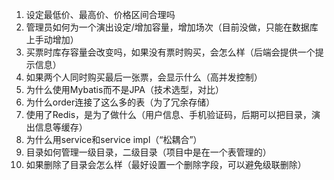 1. 设定最低价、最高价、价格区间合理吗
2. 管理员如何为一个演出设定/增加容量，增加场次（目前没做，只能在数据库上手动增加）
3. 买票时库存容量会改变吗，如果没有票时购买，会怎么样（后端会提供一个提示信息）
4. 如果两个人同时购买最后一张票，会显示什么（高并发控制）
5. 为什么使用Mybatis而不是JPA（技术选型，对比）
6. 为什么order连接了这么多的表（为了冗余存储）
7. 使用了Redis，是为了做什么（用户信息、手机验证码，后期可以把目录，演出信息等缓存）
8. 为什么用service和service impl（“松耦合”）
9. 目录如何管理一级目录，二级目录（项目中是在一个表管理的）
10. 如果删除了目录会怎么样（最好设置一个删除字段，可以避免级联删除）

